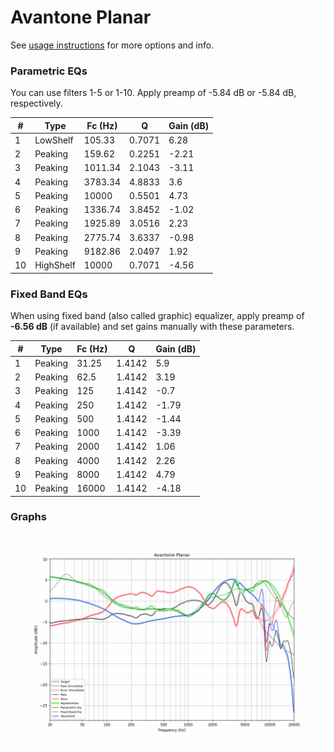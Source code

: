 # Avantone Planar
See [usage instructions](https://github.com/jaakkopasanen/AutoEq#usage) for more options and info.

### Parametric EQs
You can use filters 1-5 or 1-10. Apply preamp of -5.84 dB or -5.84 dB, respectively.

|   # | Type      |   Fc (Hz) |      Q |   Gain (dB) |
|-----|-----------|-----------|--------|-------------|
|   1 | LowShelf  |    105.33 | 0.7071 |        6.28 |
|   2 | Peaking   |    159.62 | 0.2251 |       -2.21 |
|   3 | Peaking   |   1011.34 | 2.1043 |       -3.11 |
|   4 | Peaking   |   3783.34 | 4.8833 |        3.6  |
|   5 | Peaking   |  10000    | 0.5501 |        4.73 |
|   6 | Peaking   |   1336.74 | 3.8452 |       -1.02 |
|   7 | Peaking   |   1925.89 | 3.0516 |        2.23 |
|   8 | Peaking   |   2775.74 | 3.6337 |       -0.98 |
|   9 | Peaking   |   9182.86 | 2.0497 |        1.92 |
|  10 | HighShelf |  10000    | 0.7071 |       -4.56 |

### Fixed Band EQs
When using fixed band (also called graphic) equalizer, apply preamp of **-6.56 dB** (if available) and set gains manually with these parameters.

|   # | Type    |   Fc (Hz) |      Q |   Gain (dB) |
|-----|---------|-----------|--------|-------------|
|   1 | Peaking |     31.25 | 1.4142 |        5.9  |
|   2 | Peaking |     62.5  | 1.4142 |        3.19 |
|   3 | Peaking |    125    | 1.4142 |       -0.7  |
|   4 | Peaking |    250    | 1.4142 |       -1.79 |
|   5 | Peaking |    500    | 1.4142 |       -1.44 |
|   6 | Peaking |   1000    | 1.4142 |       -3.39 |
|   7 | Peaking |   2000    | 1.4142 |        1.06 |
|   8 | Peaking |   4000    | 1.4142 |        2.26 |
|   9 | Peaking |   8000    | 1.4142 |        4.79 |
|  10 | Peaking |  16000    | 1.4142 |       -4.18 |

### Graphs
![](./Avantone%20Planar.png)
